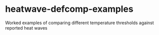 # heatwave-defcomp-examples
Worked examples of comparing different temperature thresholds against reported heat waves

